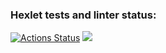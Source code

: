 ### Hexlet tests and linter status:
[![Actions Status](https://github.com/DuhaVx/frontend-project-44/actions/workflows/hexlet-check.yml/badge.svg)](https://github.com/DuhaVx/frontend-project-44/actions)
<a href="https://codeclimate.com/github/DuhaVx/frontend-project-44/maintainability"><img src="https://api.codeclimate.com/v1/badges/33d53f8df0ce9a87cd99/maintainability" /></a>
